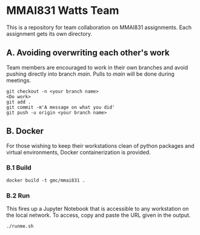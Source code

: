 # MMAI831 Watts Team

This is a repository for team collaboration on MMAI831 assignments.
Each assignment gets its own directory.

## A. Avoiding overwriting each other's work

Team members are encouraged to work in their own branches and avoid pushing
directly into branch *main*. Pulls to *main* will be done during meetings.

```
git checkout -n <your branch name>
<Do work>
git add .
git commit -m'A message on what you did'
git push -u origin <your branch name>
```

## B. Docker

For those wishing to keep their workstations clean of python packages and
virtual environments, Docker containerization is provided.

### B.1 Build

```
docker build -t gmc/mmai831 .
```

### B.2 Run

This fires up a Jupyter Notebook that is accessible to any workstation on the
local network. To access, copy and paste the URL given in the output.
```
./runme.sh
```
